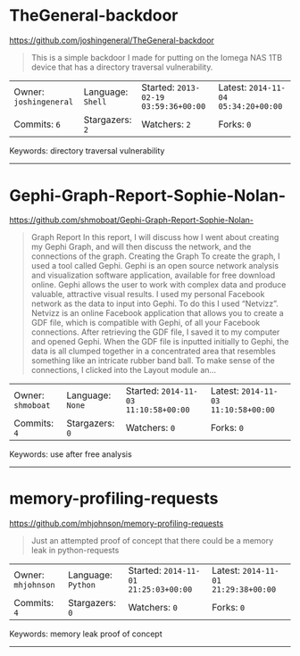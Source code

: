# TheGeneral-backdoor

https://github.com/joshingeneral/TheGeneral-backdoor
<blockquote>
This is a simple backdoor I made for putting on the Iomega NAS 1TB device that has a directory traversal vulnerability.
</blockquote>

<table><tr>
<tr><td>Owner: <code>joshingeneral</code></td>
    <td>Language: <code>Shell</code></td>
    <td>Started: <code>2013-02-19 03:59:36+00:00</code></td>
    <td>Latest: <code>2014-11-04 05:34:20+00:00</code></td></tr>
<tr><td>Commits: <code>6</code></td>
    <td>Stargazers: <code>2</code></td>
    <td>Watchers: <code>2</code></td>
    <td>Forks: <code>0</code></td></tr>
</table>
Keywords: directory traversal vulnerability

---

# Gephi-Graph-Report-Sophie-Nolan-

https://github.com/shmoboat/Gephi-Graph-Report-Sophie-Nolan-
<blockquote>
Graph Report   In this report, I will discuss how I went about creating my Gephi Graph, and will then discuss the network, and the connections of the graph.  Creating the Graph  To create the graph, I used a tool called Gephi. Gephi is an open source network analysis and visualization software application, available for free download online. Gephi allows the user to work with complex data and produce valuable, attractive visual results.   I used my personal Facebook network as the data to input into Gephi. To do this I used “Netvizz”. Netvizz is an online Facebook application that allows you to create a GDF file, which is compatible with Gephi, of all your Facebook connections. After retrieving the GDF file, I saved it to my computer and opened Gephi.   When the GDF file is inputted initially to Gephi, the data is all clumped together in a concentrated area that resembles something like an intricate rubber band ball. To make sense of the connections, I clicked into the Layout module an...
</blockquote>

<table><tr>
<tr><td>Owner: <code>shmoboat</code></td>
    <td>Language: <code>None</code></td>
    <td>Started: <code>2014-11-03 11:10:58+00:00</code></td>
    <td>Latest: <code>2014-11-03 11:10:58+00:00</code></td></tr>
<tr><td>Commits: <code>4</code></td>
    <td>Stargazers: <code>0</code></td>
    <td>Watchers: <code>0</code></td>
    <td>Forks: <code>0</code></td></tr>
</table>
Keywords: use after free analysis

---

# memory-profiling-requests

https://github.com/mhjohnson/memory-profiling-requests
<blockquote>
Just an attempted proof of concept that there could be a memory leak in python-requests
</blockquote>

<table><tr>
<tr><td>Owner: <code>mhjohnson</code></td>
    <td>Language: <code>Python</code></td>
    <td>Started: <code>2014-11-01 21:25:03+00:00</code></td>
    <td>Latest: <code>2014-11-01 21:29:38+00:00</code></td></tr>
<tr><td>Commits: <code>4</code></td>
    <td>Stargazers: <code>0</code></td>
    <td>Watchers: <code>0</code></td>
    <td>Forks: <code>0</code></td></tr>
</table>
Keywords: memory leak proof of concept

---

